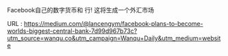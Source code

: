 Facebook自己的数字货币和 
 行! 
 这将生成一个外汇市场 
   
  URL : https://medium.com/@lancengym/facebook-plans-to-become-worlds-biggest-central-bank-7d99d967b73c?utm_source=wanqu.co&utm_campaign=Wanqu+Daily&utm_medium=website
